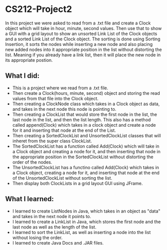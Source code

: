 # CS212-Project2
In this project we were asked to read from a .txt file and create a Clock object which will take in hour, minute, second values. Then use that to show a GUI with a grid layout to show an unsorted Link List of the Clock objects and a sorted Link List of the Clock object. The sorting is done using Sorting Insertion, it sorts the nodes while inserting a new node and also placing new added nodes into it appropriate position in the list without distorting the list. Meaning if you already have a link list, then it will place the new node in its appropriate postion.

## What I did:
 - This is a project where we read from a .txt file.
 - Then create a Clock(hours, minute, second) object and storing the read values from that file into the Clock object.
 - Then creating a ClockNode class which takes in a Clock object as data, and takes in the next node this node is pointing to.
 - Then creating a ClockList that would store the first node in the list, the last node in the list, and then the list length.
 This also has a method called append(Clock) which takes in a clock object and create a node for it and inserting that node at the end of the List.
 - Then creating a SortedClockList and UnsortedClockList classes that will inheret from the super class ClockList.
 - The SortedClockList has a function called Add(Clock) which will take in a Clock object and creating a node for it, and then inserting that node in the appropriate position in the SortedClockList without distorting the order of the nodes.
 - The UnsortedClockList has a functino called Add(Clock) which takes in a Clock object, creating a node for it, and inserting that node at the end of the UnsortedClockList without sorting the list.
 - Then display both ClockLists in a grid layout GUI using JFrame.
 
## What I learned:
 - I learned to create ListNodes in Java, which takes in an object as "data" and takes in the next node it points to.
 - I learned to create a LinkList in Java, which stores the first node and the last node as well as the length of the list.
 - I learned to sort the LinkList, as well as inserting a node into the list without losing the order.
 - I learned to create Java Docs and .JAR files.

